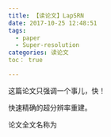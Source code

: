 ```yaml
---
title: 【读论文】LapSRN
date: 2017-10-25 12:48:51
tags:
  - paper
  - Super-resolution
categories: 读论文
toc： true

---
```

这篇论文只强调一个事儿，快！

快速精确的超分辨率重建。

<!--more-->

论文全文名称为